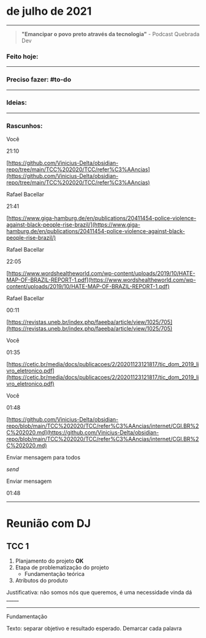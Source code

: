 # de julho de 2021

----

> **"Emancipar o povo preto através da tecnologia"**
\- Podcast Quebrada Dev

### Feito hoje:

---

### Preciso fazer: #to-do


---

### Ideias:


---

### Rascunhos:
Você

21:10

[https://github.com/Vinicius-Delta/obsidian-repo/tree/main/TCC%202020/TCC/refer%C3%AAncias](https://github.com/Vinicius-Delta/obsidian-repo/tree/main/TCC%202020/TCC/refer%C3%AAncias)

Rafael Bacellar

21:41

[https://www.giga-hamburg.de/en/publications/20411454-police-violence-against-black-people-rise-brazil/](https://www.giga-hamburg.de/en/publications/20411454-police-violence-against-black-people-rise-brazil/)

Rafael Bacellar

22:05

[https://www.wordshealtheworld.com/wp-content/uploads/2019/10/HATE-MAP-OF-BRAZIL-REPORT-1.pdf](https://www.wordshealtheworld.com/wp-content/uploads/2019/10/HATE-MAP-OF-BRAZIL-REPORT-1.pdf)

Rafael Bacellar

00:11

[https://revistas.uneb.br/index.php/faeeba/article/view/1025/705](https://revistas.uneb.br/index.php/faeeba/article/view/1025/705)

Você

01:35

[https://cetic.br/media/docs/publicacoes/2/20201123121817/tic_dom_2019_livro_eletronico.pdf](https://cetic.br/media/docs/publicacoes/2/20201123121817/tic_dom_2019_livro_eletronico.pdf)

Você

01:48

[https://github.com/Vinicius-Delta/obsidian-repo/blob/main/TCC%202020/TCC/refer%C3%AAncias/internet/CGI.BR%2C%202020.md](https://github.com/Vinicius-Delta/obsidian-repo/blob/main/TCC%202020/TCC/refer%C3%AAncias/internet/CGI.BR%2C%202020.md)

Enviar mensagem para todos

_send_

Enviar mensagem

01:48

---

# Reunião com DJ

## TCC 1
1. Planjamento do projeto **OK**
2. Etapa de problematização do projeto
	- Fundamentação teórica
3. Atributos do produto


Justificativa: não somos nós que queremos, é uma necessidade
vinda dá _____

---

Fundamentação

Texto: separar objetivo e resultado esperado. Demarcar cada palavra



